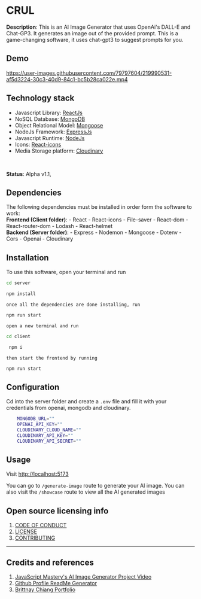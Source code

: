 # CRUL

**Description**:  This is an AI Image Generator that uses OpenAi's DALL-E and Chat-GP3. It generates an image out of the provided prompt. This is a game-changing software, it uses chat-gpt3 to suggest prompts for you.

## Demo
https://user-images.githubusercontent.com/79797604/219990531-af5d3224-30c3-40d9-84c1-bc5b28ca022e.mp4

## Technology stack 
 - Javascript Library: [ReactJs](https://beta.reactjs.org)
 - NoSQL Database: [MongoDB](https://mongodb.com)
 - Object Relational Model: [Mongoose](https://mongoose.com)
 - NodeJs Framework: [ExpressJs](https://expressjs.com)
 - Javascript Runtime: [NodeJs](https://nodejs.org)
 - Icons: [React-icons](https://react-icons.github.io/react-icons)
 - Media Storage platform: [Cloudinary](https://cloudinary.com)

<br/>

**Status**:  Alpha v1.1, 

## Dependencies

The following dependencies must be installed in order form the software to work:
<br/>
    **Frontend (Client folder)**:
        - React
        - React-icons
        - File-saver
        - React-dom
        - React-router-dom
        - Lodash
        - React-helmet
        <br/>
    **Backend (Server folder)**:
        - Express
        - Nodemon
        - Mongoose
        - Dotenv
        - Cors
        - Openai
        - Cloudinary

## Installation

To use this software, open your terminal and run 

```sh
cd server
```

```sh
npm install
```
    once all the dependencies are done installing, run

```sh
npm run start
 ```

    open a new terminal and run

```sh
cd client
```

```sh
 npm i
```

    then start the frontend by running


```sh
npm run start
``` 

## Configuration

Cd into the server folder and create a `.env` file and fill it with your credentials from openai, mongodb and cloudinary.

```sh
    MONGODB_URL=""
    OPENAI_API_KEY=""
    CLOUDINARY_CLOUD_NAME=""
    CLOUDINARY_API_KEY=""
    CLOUDINARY_API_SECRET=""

```

## Usage

Visit [http://localhost:5173](http://localhost:5173)

You can go to `/generate-image` route to generate your AI image.
You can also visit the `/showcase` route to view all the AI generated images 


## Open source licensing info
1. [CODE OF CONDUCT](CODE_OF_CONDUCT)
2. [LICENSE](LICENSE)
3. [CONTRIBUTING](CONTRIBUTING)


----

## Credits and references

1. [JavaScript Mastery's AI Image Generator Project Video]()
2. [Github Profile ReadMe Generator](https://gprm.itsvg.in)
3. [Brittnay Chiang Portfolio](brittanychiang.com)
